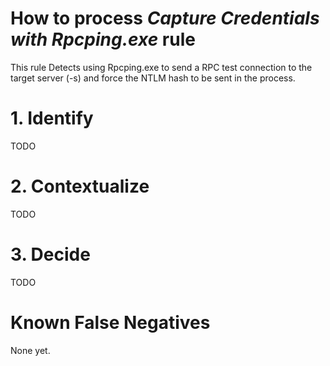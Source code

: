 # How to process *Capture Credentials with Rpcping.exe* rule
This rule Detects using Rpcping.exe to send a RPC test connection to the target server (-s) and force the NTLM hash to be sent in the process.

# 1. Identify
TODO

# 2. Contextualize
TODO

# 3. Decide
TODO

# Known False Negatives
None yet.
